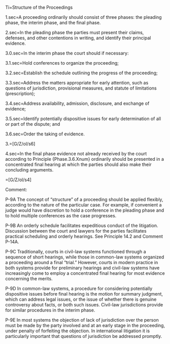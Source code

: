 Ti=Structure of the Proceedings

1.sec=A proceeding ordinarily should consist of three phases: the pleading phase, the interim phase, and the final phase.

2.sec=In the pleading phase the parties must present their claims, defenses, and other contentions in writing, and identify their principal evidence.

3.0.sec=In the interim phase the court should if necessary:

3.1.sec=Hold conferences to organize the proceeding;

3.2.sec=Establish the schedule outlining the progress of the proceeding;

3.3.sec=Address the matters appropriate for early attention, such as questions of jurisdiction, provisional measures, and statute of limitations (prescription);

3.4.sec=Address availability, admission, disclosure, and exchange of evidence;

3.5.sec=Identify potentially dispositive issues for early determination of all or part of the dispute; and

3.6.sec=Order the taking of evidence.

3.=[G/Z/ol/s6]

4.sec=In the final phase evidence not already received by the court according to Principle {Phase.3.6.Xnum} ordinarily should be presented in a concentrated final hearing at which the parties should also make their concluding arguments.

=[G/Z/ol/s4]

Comment:

P-9A The concept of “structure” of a proceeding should be applied flexibly, according to the nature of the particular case. For example, if convenient a judge would have discretion to hold a conference in the pleading phase and to hold multiple conferences as the case progresses.

P-9B An orderly schedule facilitates expeditious conduct of the litigation. Discussion between the court and lawyers for the parties facilitates practical scheduling and orderly hearings. See Principle 14.2 and Comment P-14A.

P-9C Traditionally, courts in civil-law systems functioned through a sequence of short hearings, while those in common-law systems organized a proceeding around a final “trial.” However, courts in modern practice in both systems provide for preliminary hearings and civil-law systems have increasingly come to employ a concentrated final hearing for most evidence concerning the merits.

P-9D In common-law systems, a procedure for considering potentially dispositive issues before final hearing is the motion for summary judgment, which can address legal issues, or the issue of whether there is genuine controversy about facts, or both such issues. Civil-law jurisdictions provide for similar procedures in the interim phase.

P-9E In most systems the objection of lack of jurisdiction over the person must be made by the party involved and at an early stage in the proceeding, under penalty of forfeiting the objection. In international litigation it is particularly important that questions of jurisdiction be addressed promptly.